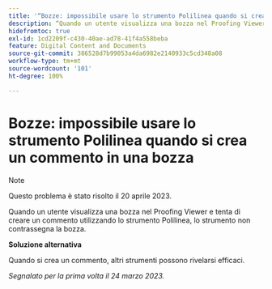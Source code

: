 ```yaml
---
title: '“Bozze: impossibile usare lo strumento Polilinea quando si crea un commento in una bozza”'
description: “Quando un utente visualizza una bozza nel Proofing Viewer e tenta di creare un commento utilizzando lo strumento Polilinea, lo strumento non contrassegna la bozza. ”
hidefromtoc: true
exl-id: 1cd2209f-c430-40ae-ad78-41f4a558beba
feature: Digital Content and Documents
source-git-commit: 386528d7b99053a4da6982e2140933c5cd348a08
workflow-type: tm+mt
source-wordcount: '101'
ht-degree: 100%

---
```


# Bozze: impossibile usare lo strumento Polilinea quando si crea un commento in una bozza

<!--This article is on the WF and WFP TOCs-->

>[!NOTE]
>
>Questo problema è stato risolto il 20 aprile 2023.

Quando un utente visualizza una bozza nel Proofing Viewer e tenta di creare un commento utilizzando lo strumento Polilinea, lo strumento non contrassegna la bozza.

**Soluzione alternativa**

Quando si crea un commento, altri strumenti possono rivelarsi efficaci.

_Segnalato per la prima volta il 24 marzo 2023._
